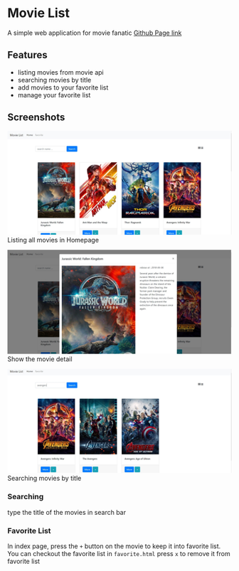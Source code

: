 # Movie List
A simple web application for movie fanatic
[Github Page link](https://lianginger.github.io/movie-list/)

## Features
- listing movies from movie api
- searching movies by title
- add movies to your favorite list
- manage your favorite list

## Screenshots
![Screenshot](img/screenshot.jpg)
Listing all movies in Homepage

![Screenshot-show-the-movie-detail](img/screenshot-show-more.jpg)
Show the movie detail

![Screenshot-searching](img/screenshot-searching.jpg)
Searching movies by title

### Searching
type the title of the movies in search bar
### Favorite List
In index page, press the `+` button on the movie to keep it into favorite list.
You can checkout the favorite list in `favorite.html`
press `x` to remove it from favorite list